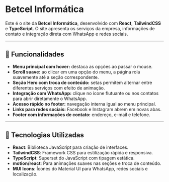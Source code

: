 # Betcel Informática

Este é o site da **Betcel Informática**, desenvolvido com **React**, **TailwindCSS** e **TypeScript**. O site apresenta os serviços da empresa, informações de contato e integração direta com WhatsApp e redes sociais.

---

## 🔹 Funcionalidades

- **Menu principal com hover:** destaca as opções ao passar o mouse.
- **Scroll suave:** ao clicar em uma opção do menu, a página rola suavemente até a seção correspondente.
- **Seção Hero com troca de conteúdo:** setas permitem alternar entre diferentes serviços com efeito de animação.
- **Integração com WhatsApp:** clique no ícone flutuante ou nos contatos para abrir diretamente o WhatsApp.
- **Acesso rápido no footer:** navegação interna igual ao menu principal.
- **Links para redes sociais:** Facebook e Instagram abrem em novas abas.
- **Footer com informações de contato:** endereço, e-mail e telefone.

---

## 🔹 Tecnologias Utilizadas

- **React**: Biblioteca JavaScript para criação de interfaces.
- **TailwindCSS**: Framework CSS para estilização rápida e responsiva.
- **TypeScript**: Superset do JavaScript com tipagem estática.
- **motion/react**: Para animações suaves nas seções e troca de conteúdo.
- **MUI Icons**: Ícones do Material UI para WhatsApp, redes sociais e localização.
